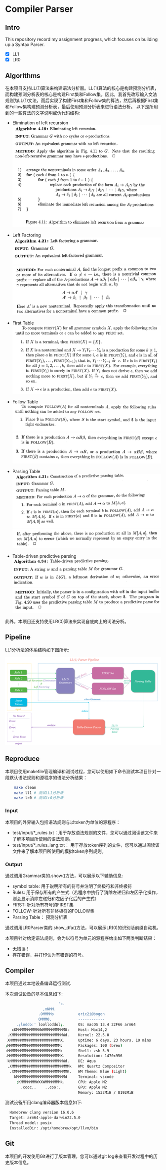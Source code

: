 # Compiler Parser
## Intro
This repository record my assignment progress, which focuses on building up a Syntax Parser.

- [x] LL1
- [x] LR0

<!-- ## Pipeline -->
## Algorithms

在本项目支持LL(1)算法来构建语法分析器。LL(1)算法的核心是构建预测分析表，而构建预测分析表的核心是构建First集和Follow集。因此，我首先改写输入文法规则为LL(1)文法，而后实现了构建First集和Follow集的算法，然后再根据First集和Follow集构建预测分析表，最后使用预测分析表来进行语法分析。
以下是所用到的一些算法的文字说明或伪代码结构:

- Elimination of left recursion
![img](imgs/alg-elimination_left_recursion.png)

- Left Factoring
![img](imgs/alg-left_factoring1.png)
![img](imgs/alg-left_factoring2.png)

- First Table
![img](imgs/alg-build_first.png)

- Follow Table
![img](imgs/alg-build_follow1.png)
![img](imgs/alg-build_follow2.png)

- Parsing Table
![img](imgs/alg-build_parsing_table1.png)
![img](imgs/alg-build_parsing_table2.png)

- Table-driven predictive parsing
![img](imgs/alg-parsing1.png)
![img](imgs/alg-parsing2.png)

此外，本项目还支持使用LR(0)算法来实现自底向上的词法分析。

## Pipeline

LL1分析法的体系结构如下图所示:

![img](imgs/pipeline.png)

## Reproduce

本项目使用makefile管理编译和测试过程，您可以使用如下命令测试本项目针对一段默认语法规则和源程序的语法分析结果：

```bash
    make clean
    make ll1 # 测试LL1分析法
    make lr0 # 测试lr0分析法
```

### Input

本项目的外界输入包括语法规则与以token为单位的源程序：

+ test/input/*_rules.txt：用于存放语法规则的文件，您可以通过阅读该文件来了解本项目所使用的语法规则。
+ test/input/*_rules_lang.txt： 用于存放token序列的文件，您可以通过阅读该文件来了解本项目所使用的模拟token序列规则。

### Output

通过调用Grammar类的.show()方法，可以展示以下辅助信息:
  + symbol table: 用于说明所有的符号并注明了终极符和非终极符
  + Rules: 用于保存所有的产生式（若程序中执行了消除左递归和左因子化操作，则会显示消除左递归和左因子化后的产生式）
  + FIRST: 针对所有符号的FIRST集
  + FOLLOW: 针对所有非终极符的FOLLOW集
  + Parsing Table： 预测分析表

通过调用LR0Parser类的.show_dfa()方法，可以展示LR(0)的识别活前缀自动机。

本项目针对给定语法规则，会为以符号为单元的源程序给出如下两类判断结果：
  + 无错误！
  + 存在错误，并打印认为有错误的符号。
## Compiler

本项目通过本地设备编译运行测试.

本次测试设备的基本信息如下:

```bash
                        'c.
                 ,xNMM.
               .OMMMMo           eric2i@bogon 
               OMMM0,            ------------ 
     .;loddo:' loolloddol;.      OS: macOS 13.4 22F66 arm64 
   cKMMMMMMMMMMNWMMMMMMMMMM0:    Host: Mac14,2 
 .KMMMMMMMMMMMMMMMMMMMMMMMWd.    Kernel: 22.5.0 
 XMMMMMMMMMMMMMMMMMMMMMMMX.      Uptime: 6 days, 23 hours, 10 mins 
;MMMMMMMMMMMMMMMMMMMMMMMM:       Packages: 100 (brew) 
:MMMMMMMMMMMMMMMMMMMMMMMM:       Shell: zsh 5.9 
.MMMMMMMMMMMMMMMMMMMMMMMMX.      Resolution: 1470x956 
 kMMMMMMMMMMMMMMMMMMMMMMMMWd.    DE: Aqua 
 .XMMMMMMMMMMMMMMMMMMMMMMMMMMk   WM: Quartz Compositor 
  .XMMMMMMMMMMMMMMMMMMMMMMMMK.   WM Theme: Blue (Light) 
    kMMMMMMMMMMMMMMMMMMMMMMd     Terminal: vscode 
     ;KMMMMMMMWXXWMMMMMMMk.      CPU: Apple M2 
       .cooc,.    .,coo:.        GPU: Apple M2 
                                 Memory: 1532MiB / 8192MiB
```

测试设备所用clang编译器版本信息如下:
```bash
  Homebrew clang version 16.0.6
  Target: arm64-apple-darwin22.5.0
  Thread model: posix
  InstalledDir: /opt/homebrew/opt/llvm/bin
```

## Git

本项目的开发使用Git进行了版本管理，您可以通过git log来查看开发过程中的历史版本信息。
